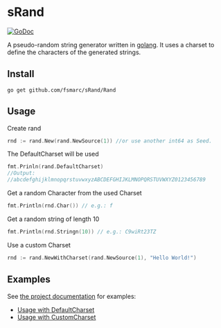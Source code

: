 # sRand

[![GoDoc](https://godoc.org/github.com/fsmarc/sRand/rand?status.svg)](https://godoc.org/github.com/fsmarc/sRand/rand)

A pseudo-random string generator written in [golang](http://www.golang.org). It uses a 
charset to define the characters of the generated strings.

## Install
```
go get github.com/fsmarc/sRand/Rand
```

## Usage

Create rand
```go
rnd := rand.New(rand.NewSource(1)) //or use another int64 as Seed.
```

The DefaultCharset will be used
```go
fmt.Prinln(rand.DefaultCharset)
//Output:
//abcdefghijklmnopqrstuvwxyzABCDEFGHIJKLMNOPQRSTUVWXYZ0123456789
```

Get a random Character from the used Charset
```go
fmt.Println(rnd.Char()) // e.g.: f
```

Get a random string of length 10
```go
fmt.Println(rnd.Stringn(10)) // e.g.: C9wiRt23TZ
```

Use a custom Charset
```go
rnd := rand.NewWithCharset(rand.NewSource(1), "Hello World!")
```

## Examples

See [the project documentation](https://godoc.org/github.com/fsmarc/sRand/rand) for examples:
* [Usage with DefaultCharset](https://godoc.org/github.com/fsmarc/sRand/rand#example-New)
* [Usage with CustomCharset](https://godoc.org/github.com/fsmarc/sRand/rand#example-New)